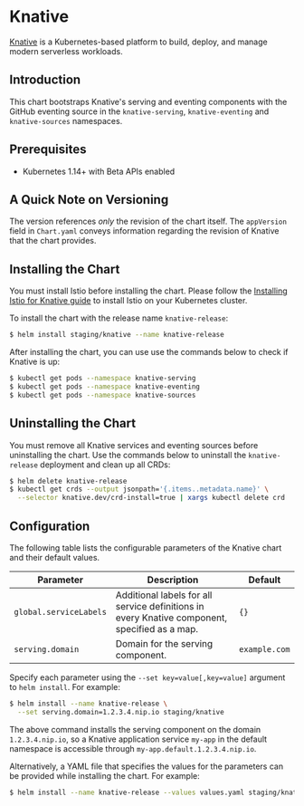 # Knative

[Knative](https://knative.dev/) is a Kubernetes-based platform to build, deploy, and manage modern
serverless workloads.

## Introduction

This chart bootstraps Knative's serving and eventing components with the GitHub eventing source in
the `knative-serving`, `knative-eventing` and `knative-sources` namespaces.

## Prerequisites

- Kubernetes 1.14+ with Beta APIs enabled

## A Quick Note on Versioning

The version references _only_ the revision of the chart itself. The `appVersion` field in
`Chart.yaml` conveys information regarding the revision of Knative that the chart provides.

## Installing the Chart

You must install Istio before installing the chart. Please follow the
[Installing Istio for Knative guide](https://knative.dev/docs/install/installing-istio/) to install
Istio on your Kubernetes cluster.

To install the chart with the release name `knative-release`:

```bash
$ helm install staging/knative --name knative-release
```

After installing the chart, you can use use the commands below to check if Knative is up:

```bash
$ kubectl get pods --namespace knative-serving
$ kubectl get pods --namespace knative-eventing
$ kubectl get pods --namespace knative-sources
```

## Uninstalling the Chart

You must remove all Knative services and eventing sources before uninstalling the chart. Use the
commands below to uninstall the `knative-release` deployment and clean up all CRDs:

```bash
$ helm delete knative-release
$ kubectl get crds --output jsonpath='{.items..metadata.name}' \
  --selector knative.dev/crd-install=true | xargs kubectl delete crd
```

## Configuration

The following table lists the configurable parameters of the Knative chart and their default values.

| Parameter               | Description                                                                                    | Default        |
| ----------------------- | ---------------------------------------------------------------------------------------------- | -------------- |
| `global.serviceLabels`  | Additional labels for all service definitions in every Knative component, specified as a map.  | `{}`           |
| `serving.domain`        | Domain for the serving component.                                                              | `example.com`  |

Specify each parameter using the `--set key=value[,key=value]` argument to `helm install`. For example:

```bash
$ helm install --name knative-release \
  --set serving.domain=1.2.3.4.nip.io staging/knative
```

The above command installs the serving component on the domain `1.2.3.4.nip.io`, so a Knative
application service `my-app` in the default namespace is accessible through
`my-app.default.1.2.3.4.nip.io`.

Alternatively, a YAML file that specifies the values for the parameters can be provided while
installing the chart. For example:

```bash
$ helm install --name knative-release --values values.yaml staging/knative
```
